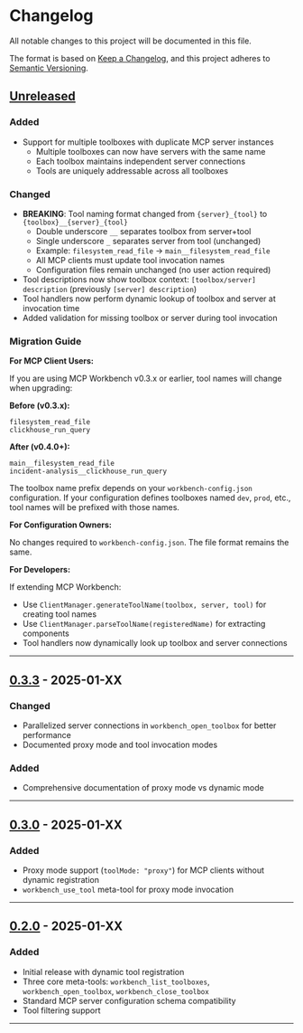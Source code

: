 # Changelog

All notable changes to this project will be documented in this file.

The format is based on [Keep a Changelog](https://keepachangelog.com/en/1.0.0/),
and this project adheres to [Semantic Versioning](https://semver.org/spec/v2.0.0.html).

## [Unreleased]

### Added
- Support for multiple toolboxes with duplicate MCP server instances
  - Multiple toolboxes can now have servers with the same name
  - Each toolbox maintains independent server connections
  - Tools are uniquely addressable across all toolboxes

### Changed
- **BREAKING**: Tool naming format changed from `{server}_{tool}` to `{toolbox}__{server}_{tool}`
  - Double underscore `__` separates toolbox from server+tool
  - Single underscore `_` separates server from tool (unchanged)
  - Example: `filesystem_read_file` → `main__filesystem_read_file`
  - All MCP clients must update tool invocation names
  - Configuration files remain unchanged (no user action required)
- Tool descriptions now show toolbox context: `[toolbox/server] description` (previously `[server] description`)
- Tool handlers now perform dynamic lookup of toolbox and server at invocation time
- Added validation for missing toolbox or server during tool invocation

### Migration Guide

**For MCP Client Users:**

If you are using MCP Workbench v0.3.x or earlier, tool names will change when upgrading:

**Before (v0.3.x):**
```
filesystem_read_file
clickhouse_run_query
```

**After (v0.4.0+):**
```
main__filesystem_read_file
incident-analysis__clickhouse_run_query
```

The toolbox name prefix depends on your `workbench-config.json` configuration. If your configuration defines toolboxes named `dev`, `prod`, etc., tool names will be prefixed with those names.

**For Configuration Owners:**

No changes required to `workbench-config.json`. The file format remains the same.

**For Developers:**

If extending MCP Workbench:
- Use `ClientManager.generateToolName(toolbox, server, tool)` for creating tool names
- Use `ClientManager.parseToolName(registeredName)` for extracting components
- Tool handlers now dynamically look up toolbox and server connections

---

## [0.3.3] - 2025-01-XX

### Changed
- Parallelized server connections in `workbench_open_toolbox` for better performance
- Documented proxy mode and tool invocation modes

### Added
- Comprehensive documentation of proxy mode vs dynamic mode

---

## [0.3.0] - 2025-01-XX

### Added
- Proxy mode support (`toolMode: "proxy"`) for MCP clients without dynamic registration
- `workbench_use_tool` meta-tool for proxy mode invocation

---

## [0.2.0] - 2025-01-XX

### Added
- Initial release with dynamic tool registration
- Three core meta-tools: `workbench_list_toolboxes`, `workbench_open_toolbox`, `workbench_close_toolbox`
- Standard MCP server configuration schema compatibility
- Tool filtering support

---

[Unreleased]: https://github.com/hlibkoval/mcp-workbench/compare/v0.3.3...HEAD
[0.3.3]: https://github.com/hlibkoval/mcp-workbench/compare/v0.3.0...v0.3.3
[0.3.0]: https://github.com/hlibkoval/mcp-workbench/compare/v0.2.0...v0.3.0
[0.2.0]: https://github.com/hlibkoval/mcp-workbench/releases/tag/v0.2.0
